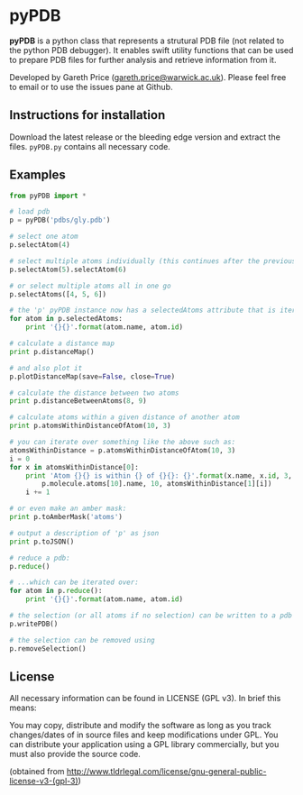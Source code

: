 pyPDB
=====

**pyPDB** is a python class that represents a strutural PDB file (not related to the python PDB debugger). It enables swift utility functions that can be used to prepare PDB files for further analysis and retrieve information from it.

Developed by Gareth Price (gareth.price@warwick.ac.uk). Please feel free to email or to use the issues pane at Github.

Instructions for installation
------

Download the latest release or the bleeding edge version and extract the files. `pyPDB.py` contains all necessary code.

Examples
------

```python
from pyPDB import *

# load pdb
p = pyPDB('pdbs/gly.pdb')

# select one atom
p.selectAtom(4)

# select multiple atoms individually (this continues after the previous one)
p.selectAtom(5).selectAtom(6)

# or select multiple atoms all in one go
p.selectAtoms([4, 5, 6])

# the 'p' pyPDB instance now has a selectedAtoms attribute that is iterable:
for atom in p.selectedAtoms:
    print '{}{}'.format(atom.name, atom.id)

# calculate a distance map
print p.distanceMap()

# and also plot it
p.plotDistanceMap(save=False, close=True)

# calculate the distance between two atoms
print p.distanceBetweenAtoms(8, 9)

# calculate atoms within a given distance of another atom
print p.atomsWithinDistanceOfAtom(10, 3)

# you can iterate over something like the above such as:
atomsWithinDistance = p.atomsWithinDistanceOfAtom(10, 3)
i = 0
for x in atomsWithinDistance[0]:
    print 'Atom {}{} is within {} of {}{}: {}'.format(x.name, x.id, 3,
        p.molecule.atoms[10].name, 10, atomsWithinDistance[1][i])
    i += 1

# or even make an amber mask:
print p.toAmberMask('atoms')

# output a description of 'p' as json
print p.toJSON()

# reduce a pdb:
p.reduce()

# ...which can be iterated over:
for atom in p.reduce():
    print '{}{}'.format(atom.name, atom.id)

# the selection (or all atoms if no selection) can be written to a pdb file
p.writePDB()

# the selection can be removed using
p.removeSelection()
```

License
---------

All necessary information can be found in LICENSE (GPL v3). In brief this means:

You may copy, distribute and modify the software as long as you track changes/dates of in source files and keep modifications under GPL. You can distribute your application using a GPL library commercially, but you must also provide the source code.

(obtained from http://www.tldrlegal.com/license/gnu-general-public-license-v3-(gpl-3))
